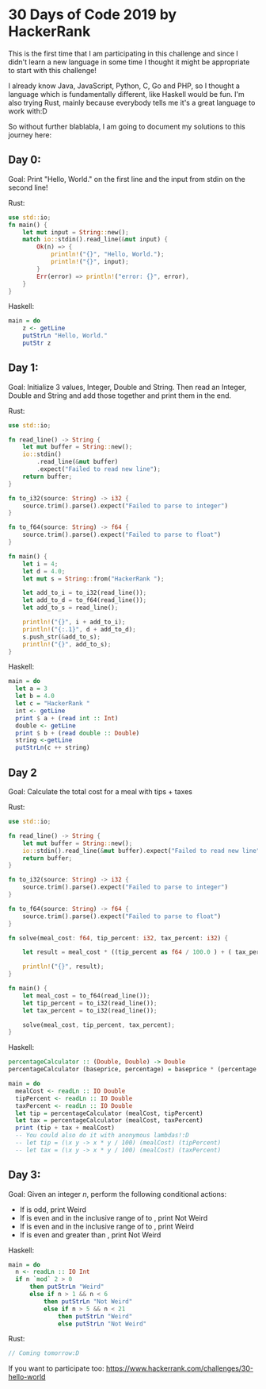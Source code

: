 # 30 Days of Code 2019 by HackerRank
This is the first time that I am participating in this challenge and since I didn't learn a new language in some time I thought it might be appropriate to start with this challenge!

I already know Java, JavaScript, Python, C, Go and PHP, so I thought a language which is fundamentally different, like Haskell would be fun. I'm also trying Rust, mainly because everybody tells me it's a great language to work with:D

So without further blablabla, I am going to document my solutions to this journey here:

## Day 0:

Goal: Print "Hello, World." on the first line and the input from stdin on the second line!

Rust:
```Rust
use std::io;
fn main() {
    let mut input = String::new();
    match io::stdin().read_line(&mut input) {
        Ok(n) => {
            println!("{}", "Hello, World.");
            println!("{}", input);
        }
        Err(error) => println!("error: {}", error),
    }
}
```
Haskell:

```Haskell
main = do
    z <- getLine
    putStrLn "Hello, World."
    putStr z
```
## Day 1:

Goal: Initialize 3 values, Integer, Double and String. Then read an Integer, Double and String and add those together and print them in the end.

Rust:
```Rust
use std::io;

fn read_line() -> String {
    let mut buffer = String::new();
    io::stdin()
        .read_line(&mut buffer)
        .expect("Failed to read new line");
    return buffer;
}

fn to_i32(source: String) -> i32 {
    source.trim().parse().expect("Failed to parse to integer")
}

fn to_f64(source: String) -> f64 {
    source.trim().parse().expect("Failed to parse to float")
}

fn main() {
    let i = 4;
    let d = 4.0;
    let mut s = String::from("HackerRank ");

    let add_to_i = to_i32(read_line());
    let add_to_d = to_f64(read_line());
    let add_to_s = read_line();

    println!("{}", i + add_to_i);
    println!("{:.1}", d + add_to_d);
    s.push_str(&add_to_s);
    println!("{}", add_to_s);
}
```
Haskell:
```Haskell
main = do
  let a = 3
  let b = 4.0
  let c = "HackerRank "  
  int <- getLine
  print $ a + (read int :: Int)
  double <- getLine
  print $ b + (read double :: Double)
  string <-getLine
  putStrLn(c ++ string)
```

## Day 2
Goal: Calculate the total cost for a meal with tips + taxes

Rust:
```Rust
use std::io;

fn read_line() -> String {
    let mut buffer = String::new();
    io::stdin().read_line(&mut buffer).expect("Failed to read new line");
    return buffer;
}

fn to_i32(source: String) -> i32 {
    source.trim().parse().expect("Failed to parse to integer")
}

fn to_f64(source: String) -> f64 {
    source.trim().parse().expect("Failed to parse to float")
}

fn solve(meal_cost: f64, tip_percent: i32, tax_percent: i32) {

    let result = meal_cost * ((tip_percent as f64 / 100.0 ) + ( tax_percent as f64 / 100.0 ));

    println!("{}", result);
}

fn main() {
    let meal_cost = to_f64(read_line());
    let tip_percent = to_i32(read_line());
    let tax_percent = to_i32(read_line());

    solve(meal_cost, tip_percent, tax_percent);
}
```


Haskell:
```Haskell
percentageCalculator :: (Double, Double) -> Double
percentageCalculator (baseprice, percentage) = baseprice * (percentage / 100)

main = do
  mealCost <- readLn :: IO Double 
  tipPercent <- readLn :: IO Double
  taxPercent <- readLn :: IO Double
  let tip = percentageCalculator (mealCost, tipPercent)
  let tax = percentageCalculator (mealCost, taxPercent)
  print (tip + tax + mealCost)
  -- You could also do it with anonymous lambdas!:D
  -- let tip = (\x y -> x * y / 100) (mealCost) (tipPercent)
  -- let tax = (\x y -> x * y / 100) (mealCost) (taxPercent)
```
## Day 3:
Goal: 
Given an integer *n*, perform the following conditional actions:
- If  is odd, print Weird
- If  is even and in the inclusive range of  to , print Not Weird
- If  is even and in the inclusive range of  to , print Weird
- If  is even and greater than , print Not Weird

Haskell:
```Haskell
main = do
  n <- readLn :: IO Int
  if n `mod` 2 > 0
      then putStrLn "Weird"
      else if n > 1 && n < 6
          then putStrLn "Not Weird"
          else if n > 5 && n < 21
              then putStrLn "Weird"
              else putStrLn "Not Weird"
```
Rust:
```Rust
// Coming tomorrow:D
```
If you want to participate too: https://www.hackerrank.com/challenges/30-hello-world